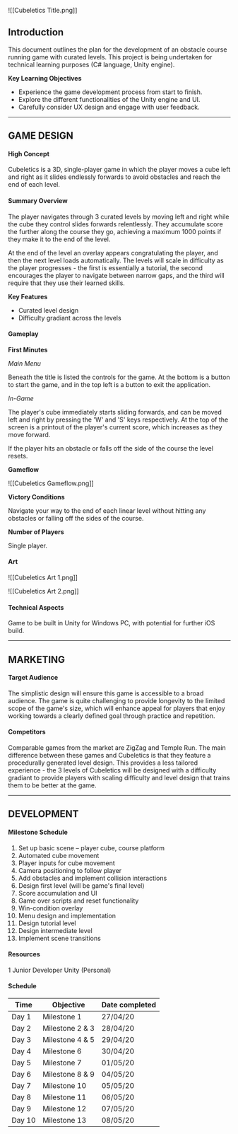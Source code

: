 ![[Cubeletics Title.png]]

## Introduction

This document outlines the plan for the development of an obstacle course running game with curated levels. This project is being undertaken for technical learning purposes (C# language, Unity engine).

__Key Learning Objectives__

- Experience the game development process from start to finish.
- Explore the different functionalities of the Unity engine and UI.
- Carefully consider UX design and engage with user feedback.

***

## GAME DESIGN

#### High Concept

Cubeletics is a 3D, single-player game in which the player moves a cube left and right as it slides endlessly forwards to avoid obstacles and reach the end of each level.

#### Summary Overview

The player navigates through 3 curated levels by moving left and right while the cube they control slides forwards relentlessly. They accumulate score the further along the course they go, achieving a maximum 1000 points if they make it to the end of the level.

At the end of the level an overlay appears congratulating the player, and then the next level loads automatically. The levels will scale in difficulty as the player progresses - the first is essentially a tutorial, the second encourages the player to navigate between narrow gaps, and the third will require that they use their learned skills.

__Key Features__

- Curated level design
- Difficulty gradiant across the levels

#### Gameplay

__First Minutes__

_Main Menu_

Beneath the title is listed the controls for the game. At the bottom is a button to start the game, and in the top left is a button to exit the application.

_In-Game_

The player's cube immediately starts sliding forwards, and can be moved left and right by pressing the 'W' and 'S' keys respectively. At the top of the screen is a printout of the player's current score, which increases as they move forward.

If the player hits an obstacle or falls off the side of the course the level resets.

__Gameflow__

![[Cubeletics Gameflow.png]]

__Victory Conditions__

Navigate your way to the end of each linear level without hitting any obstacles or falling off the sides of the course.

__Number of Players__

Single player.

#### Art

![[Cubeletics Art 1.png]]

![[Cubeletics Art 2.png]]

#### Technical Aspects

Game to be built in Unity for Windows PC, with potential for further iOS build.

***

## MARKETING

#### Target Audience

The simplistic design will ensure this game is accessible to a broad audience. The game is quite challenging to provide longevity to the limited scope of the game's size, which will enhance appeal for players that enjoy working towards a clearly defined goal through practice and repetition.

#### Competitors

Comparable games from the market are ZigZag and Temple Run. The main difference between these games and Cubeletics is that they feature a procedurally generated level design. This provides a less tailored experience - the 3 levels of Cubeletics will be designed with a difficulty gradiant to provide players with scaling difficulty and level design that trains them to be better at the game.

***

## DEVELOPMENT

#### Milestone Schedule

1. Set up basic scene – player cube, course platform
2. Automated cube movement
3. Player inputs for cube movement
4. Camera positioning to follow player
5. Add obstacles and implement collision interactions
6. Design first level (will be game's final level)
7. Score accumulation and UI
8. Game over scripts and reset functionality
9. Win-condition overlay
10. Menu design and implementation
11. Design tutorial level
12. Design intermediate level
13. Implement scene transitions

#### Resources

1 Junior Developer
Unity (Personal)

#### Schedule

| Time | Objective | Date completed |
| --- | --- | --- |
| Day 1 | Milestone 1 | 27/04/20 |
| Day 2 | Milestone 2 & 3 | 28/04/20 |
| Day 3 | Milestone 4 & 5 | 29/04/20 |
| Day 4 | Milestone 6 | 30/04/20 |
| Day 5 | Milestone 7 | 01/05/20 |
| Day 6 | Milestone 8 & 9 | 04/05/20 |
| Day 7 | Milestone 10 | 05/05/20 |
| Day 8 | Milestone 11 | 06/05/20 |
| Day 9 | Milestone 12 | 07/05/20 |
| Day 10 | Milestone 13 | 08/05/20 |

